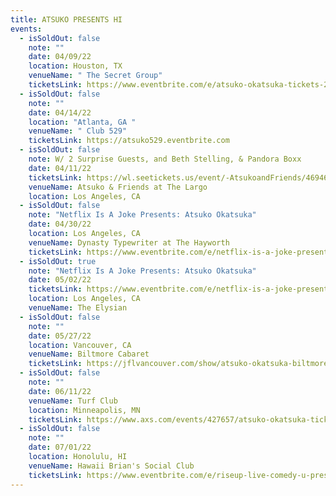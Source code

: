```yaml
---
title: ATSUKO PRESENTS HI
events:
  - isSoldOut: false
    note: ""
    date: 04/09/22
    location: Houston, TX
    venueName: " The Secret Group"
    ticketsLink: https://www.eventbrite.com/e/atsuko-okatsuka-tickets-210038188877
  - isSoldOut: false
    note: ""
    date: 04/14/22
    location: "Atlanta, GA "
    venueName: " Club 529"
    ticketsLink: https://atsuko529.eventbrite.com
  - isSoldOut: false
    note: W/ 2 Surprise Guests, and Beth Stelling, & Pandora Boxx
    date: 04/11/22
    ticketsLink: https://wl.seetickets.us/event/-AtsukoandFriends/469469?afflky=LargoAtTheCoronet
    venueName: Atsuko & Friends at The Largo
    location: Los Angeles, CA
  - isSoldOut: false
    note: "Netflix Is A Joke Presents: Atsuko Okatsuka"
    date: 04/30/22
    location: Los Angeles, CA
    venueName: Dynasty Typewriter at The Hayworth
    ticketsLink: https://www.eventbrite.com/e/netflix-is-a-joke-presents-atsuko-okatsuko-tickets-313958106147
  - isSoldOut: true
    note: "Netflix Is A Joke Presents: Atsuko Okatsuka"
    date: 05/02/22
    ticketsLink: https://www.eventbrite.com/e/netflix-is-a-joke-presents-atsuko-okatsuka-tickets-289955092487
    location: Los Angeles, CA
    venueName: The Elysian
  - isSoldOut: false
    note: ""
    date: 05/27/22
    location: Vancouver, CA
    venueName: Biltmore Cabaret
    ticketsLink: https://jflvancouver.com/show/atsuko-okatsuka-biltmore/
  - isSoldOut: false
    note: ""
    date: 06/11/22
    venueName: Turf Club
    location: Minneapolis, MN
    ticketsLink: https://www.axs.com/events/427657/atsuko-okatsuka-tickets?skin=turfclub
  - isSoldOut: false
    note: ""
    date: 07/01/22
    location: Honolulu, HI
    venueName: Hawaii Brian's Social Club
    ticketsLink: https://www.eventbrite.com/e/riseup-live-comedy-u-present-atsuko-okatsuka-tickets-288710489847
---
```


